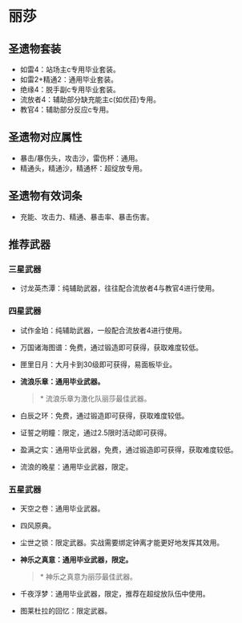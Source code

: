
# 丽莎

## 圣遗物套装

- 如雷4：站场主c专用毕业套装。
- 如雷2+精通2：通用毕业套装。
- 绝缘4：脱手副c专用毕业套装。
- 流放者4：辅助部分缺充能主c(如优菈)专用。
- 教官4：辅助部分反应c专用。

## 圣遗物对应属性

- 暴击/暴伤头，攻击沙，雷伤杯：通用。
- 精通头，精通沙，精通杯：超绽放专用。

## 圣遗物有效词条

- 充能、攻击力、精通、暴击率、暴击伤害。

## 推荐武器

### 三星武器

- 讨龙英杰潭：纯辅助武器，往往配合流放者4与教官4进行使用。

### 四星武器

- 试作金珀：纯辅助武器，一般配合流放者4进行使用。
- 万国诸海图谱：免费，通过锻造即可获得，获取难度较低。
- 匣里日月：大月卡到30级即可获得，易面板毕业。
- **流浪乐章：通用毕业武器。**

  > \* 流浪乐章为激化队丽莎最佳武器。  

- 白辰之环：免费，通过锻造即可获得，获取难度较低。
- 证誓之明瞳：限定，通过2.5限时活动即可获得。
- 盈满之实：通用毕业武器，免费，通过锻造即可获得，获取难度较低。
- 流浪的晚星：通用毕业武器，限定。

### 五星武器

- 天空之卷：通用毕业武器。
- 四风原典。
- 尘世之锁：限定武器。实战需要绑定钟离才能更好地发挥其效用。
- **神乐之真意：通用毕业武器，限定。**

  > \* 神乐之真意为丽莎最佳武器。  

- 千夜浮梦：通用毕业武器，限定，推荐在超绽放队伍中使用。
- 图莱杜拉的回忆：限定武器。
